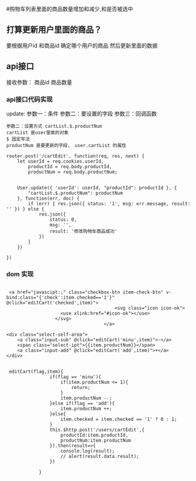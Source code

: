 <!-- 删除商品，全选，全不选价格实时变化，单个选中,结算.md -->
#购物车列表里面的商品数量增加和减少,和是否被选中
## 打算更新用户里面的商品？
要根据用户id 和商品id 确定哪个用户的商品
然后更新里面的数据

## api接口
接收参数：
    商品id
    商品数量

### api接口代码实现
update:
    参数一：条件
    参数二：要设置的字段
    参数三：回调函数

    参数二：设置方式 cartList.$.productNum  
    cartList 是user里面的对象
    $ 固定写法
    productNum 是要更新的字段， user.cartList 的属性
```
router.post('/cartEdit', function(req, res, next) {
    let userId = req.cookies.userId,
        productId = req.body.productId,
        productNum = req.body.productNum;


    User.update({ 'userId': userId, "productId": productId }, {
        "cartList.$.productNum": productNum
    }, function(err, doc) {
        if (err) { res.json({ status: '1', msg: err.message, result: '' }) } else {
            res.json({
                status: 0,
                msg: '',
                result: '修改购物车商品成功'
            })
        }
    })

})
```

### dom 实现

```

 <a href="javascipt:;" class="checkbox-btn item-check-btn" v-bind:class="{'check':item.checked=='1'}" @click="editCart('checked',item)">
                                        <svg class="icon icon-ok">
                    <use xlink:href="#icon-ok"></use>
                  </svg>
                                    </a>

<div class="select-self-area">
    <a class="input-sub" @click="editCart('minu',item)">-</a>
    <span class="select-ipt">{{item.productNum}}</span>
    <a class="input-add" @click="editCart('add',item)">+</a>
</div>


 editCart(flag,item){
                if(flag == 'minu'){
                    if(item.productNum <= 1){
                        return;
                    }
                    item.productNum --;
                }else if(flag == 'add'){
                    item.productNum ++;
                }else{
                    item.checked = item.checked == '1' ? 0 : 1; 
                }
                this.$http.post('/users/cartEdit',{
                    productId:item.productId,
                    productNum:item.productNum
                }).then(result=>{
                    console.log(result);
                    // alert(result.data.result);
                })

            }
```